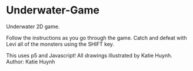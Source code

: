# Underwater-Game
Underwater 2D game. 

Follow the instructions as you go through the game.
Catch and defeat with Levi all of the monsters using the SHIFT key.

This uses p5 and Javascript!
All drawings illustrated by Katie Huynh.
Author: Katie Huynh
